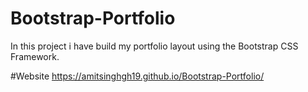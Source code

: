 # Bootstrap-Portfolio
In this project i have  build my portfolio layout using the Bootstrap CSS Framework.

#Website
https://amitsinghgh19.github.io/Bootstrap-Portfolio/
